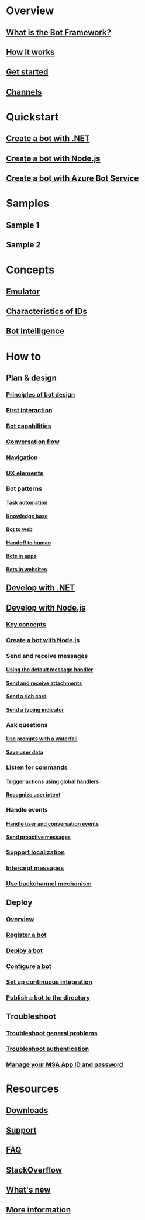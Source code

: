 # Overview
## [What is the Bot Framework?](bot-framework-overview.md)
## [How it works](bot-framework-overview-how-it-works.md)
<!-- ## [Bot scenarios](bot-framework-overview-scenarios.md)-->
<!-- ## [Core concepts](bot-framework-concepts-overview.md)-->
## [Get started](bot-framework-botbuilder-overview.md)
## [Channels]()
<!-- ## [Try it out](bot-framework-sample-bot.md)-->
# Quickstart
## [Create a bot with .NET](bot-framework-dotnet-getstarted.md)
## [Create a bot with Node.js](bot-framework-nodejs-getstarted.md)
## [Create a bot with Azure Bot Service](~/azure-bot-service/getstarted.md)
# Samples
## Sample 1
## Sample 2
# Concepts
## [Emulator](resources-emulator.md)
## [Characteristics of IDs](resources-id-guide.md)
## [Bot intelligence](intelligent-bots.md)
<!-- REMOVE when complete transition is complete
### [Overview](intelligent-bots.md)
### [Language](bot-framework-intelligence-language.md)
### [Vision](bot-framework-intelligence-vision.md)
### [Speech](bot-framework-intelligence-speech.md)
### [Knowledge](bot-framework-intelligence-knowledge.md)
### [Search](bot-framework-intelligence-search.md)
### [Location Control](bot-framework-intelligence-location-control.md) -->
<!--# Build with Azure Bot Service
## [Overview](~/azure-bot-service/overview.md)
## [Debug your bot](~/azure-bot-service/debug.md)
## Templates
### [Overview](~/azure-bot-service/templates-overview.md)
### [Basic bot](~/azure-bot-service/basic-bot.md)
### [Form bot](~/azure-bot-service/form-bot.md)
### [Language understanding bot](~/azure-bot-service/natural-language-bot.md)
### [Proactive bot](~/azure-bot-service/proactive-bot.md)
### [Question and answer bot](~/azure-bot-service/question-and-answer-bot.md)-->
# How to
## Plan & design
### [Principles of bot design](design-principles.md)
### [First interaction](bot-framework-design-core-greeting.md)
### [Bot capabilities](bot-framework-design-capabilities.md)
### [Conversation flow](bot-framework-design-core-dialogs.md)
### [Navigation](bot-framework-design-core-navigation.md)
### [UX elements](bot-framework-design-core-ux-elements.md)
### Bot patterns
#### [Task automation](bot-framework-design-patterns-task.md)
#### [Knowledge base](bot-framework-design-patterns-knowledge-base.md)
#### [Bot to web](bot-framework-design-patterns-bot-to-web.md)
#### [Handoff to human](bot-framework-design-patterns-human-handoff.md)
#### [Bots in apps](bot-framework-design-patterns-bot-in-app.md)
#### [Bots in websites](bot-framework-design-patterns-bot-in-website.md)
## [Develop with .NET](~/dotnet/)
## [Develop with Node.js](bot-framework-nodejs-overview.md)
### [Key concepts](bot-framework-nodejs-concepts.md)
### [Create a bot with Node.js](bot-framework-nodejs-getstarted.md)
### Send and receive messages
#### [Using the default message handler](bot-framework-nodejs-howto-use-default-message-handler.md) 
#### [Send and receive attachments](bot-framework-nodejs-howto-send-receive-attachments.md) 
#### [Send a rich card](bot-framework-nodejs-howto-send-card-buttons.md)
#### [Send a typing indicator](bot-framework-nodejs-howto-send-typing-indicator.md)
### Ask questions
#### [Use prompts with a waterfall](bot-framework-nodejs-howto-prompts.md)
#### [Save user data](bot-framework-nodejs-howto-save-user-data.md)
### Listen for commands
#### [Trigger actions using global handlers](bot-framework-nodejs-howto-global-handlers.md)
#### [Recognize user intent](bot-framework-nodejs-howto-recognize-intent.md)
### Handle events
#### [Handle user and conversation events](bot-framework-nodejs-howto-handle-conversation-events.md)
#### [Send proactive messages](bot-framework-nodejs-howto-proactive-messages.md)
### [Support localization](bot-framework-nodejs-howto-localization.md)
### [Intercept messages](bot-framework-nodejs-howto-middleware.md)
### [Use backchannel mechanism](bot-framework-nodejs-howto-backchannel.md)
<!-- 
### [Manage conversation flow](bot-framework-nodejs-howto-manage-conversation-flow.md)
### [Trigger actions using global handlers](bot-framework-nodejs-howto-global-handlers.md)
### [Recognize user intent](bot-framework-nodejs-howto-recognize-intent.md)
### [Send and receive attachments](bot-framework-nodejs-howto-send-receive-attachments.md)
### [Send a card with buttons](bot-framework-nodejs-howto-send-card-buttons.md)
### [Save user data](bot-framework-nodejs-howto-save-user-data.md)
### [Support localization](bot-framework-nodejs-howto-localization.md)
### [Handle user and conversation events](bot-framework-nodejs-howto-handle-conversation-events.md)
### [Send proactive messages](bot-framework-nodejs-howto-proactive-messages.md)
### [Intercept messages](bot-framework-nodejs-howto-middleware.md)
### [Use backchannel mechanism](bot-framework-nodejs-howto-backchannel.md)
-->

## Deploy
### [Overview](bot-framework-publish-overview.md)
### [Register a bot](bot-framework-publish-register.md)
### [Deploy a bot](bot-framework-publish-deploy.md)
### [Configure a bot](bot-framework-publish-configure.md)
### [Set up continuous integration](~/azure-bot-service/continuous-integration.md)
### [Publish a bot to the directory](bot-framework-publish-add-to-directory.md)
## Troubleshoot
### [Troubleshoot general problems](bot-framework-troubleshooting-guide.md)
### [Troubleshoot authentication](bot-framework-troubleshooting-auth.md)
### [Manage your MSA App ID and password](~/azure-bot-service/manage-msa-app-ID.md)
# Resources
## [Downloads](resources-downloads.md)
## [Support](resources-support.md)
<!--## [Tools](resources-tools.md)-->
## [FAQ](bot-framework-faq.md)
## [StackOverflow](http://stackoverflow.com/questions/tagged/botframework)
## [What's new](whats-new.md)
## [More information](resources-contributions.md)
